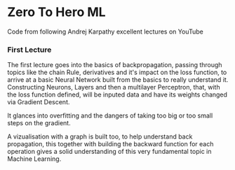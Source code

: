 # Zero To Hero ML

Code from following Andrej Karpathy excellent lectures on YouTube

### First Lecture

The first lecture goes into the basics of backpropagation, passing through topics like the chain Rule, derivatives and it's impact on the loss function, to arrive at a basic Neural Network built from the basics to really understand it. Constructing Neurons, Layers and then a multilayer Perceptron, that, with the loss function defined, will be inputed data and have its weights changed via Gradient Descent.

It glances into overfitting and the dangers of taking too big or too small steps on the gradient.

A vizualisation with a graph is built too, to help understand back propagation, this together with building the backward function for each operation gives a solid understanding of this very fundamental topic in Machine Learning.

